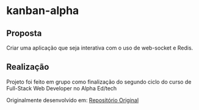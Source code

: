 # kanban-alpha

<h2> Proposta </h2>

Criar uma aplicação que seja interativa com o uso de web-socket e Redis.

<h2> Realização </h2>

Projeto foi feito em grupo como finalização do segundo ciclo do curso de Full-Stack Web Developer no Alpha Ed/tech




Originalmente desenvolvido em: [Repositório Original](https://github.com/flaaaaaavis/alpha-multi)